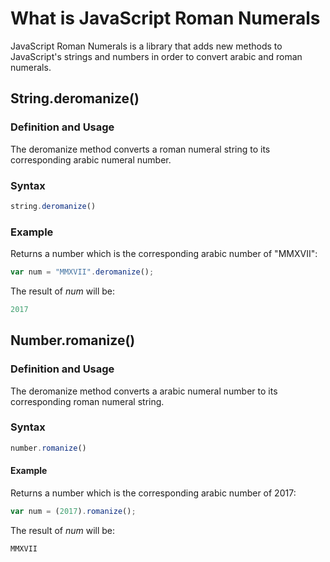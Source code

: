 # What is JavaScript Roman Numerals
JavaScript Roman Numerals is a library that adds new methods to JavaScript's strings and numbers in order to convert arabic and roman numerals.

## String.deromanize()
### Definition and Usage
The deromanize method converts a roman numeral string to its corresponding arabic numeral number.

### Syntax
```js
string.deromanize()
```

### Example

Returns a number which is the corresponding arabic number of "MMXVII":

```js
var num = "MMXVII".deromanize();
```
The result of *num* will be:
```js
2017
```

## Number.romanize()
### Definition and Usage
The deromanize method converts a arabic numeral number to its corresponding roman numeral string.

### Syntax
```js
number.romanize()
```

#### Example

Returns a number which is the corresponding arabic number of 2017:
```js
var num = (2017).romanize();
```
The result of *num* will be:
```js
MMXVII
```
